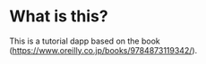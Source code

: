 # What is this?
This is a tutorial dapp based on the book (https://www.oreilly.co.jp/books/9784873119342/).
